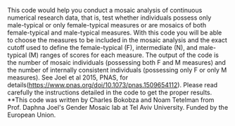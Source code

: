 This code would help you conduct a mosaic analysis of continuous numerical research data, that is, test whether individuals possess only male-typical or only female-typical measures or are mosaics of both female-typical and male-typical measures. With this code you will be able to choose the measures to be included in the mosaic analysis and the exact cutoff used to define the female-typical (F), intermediate (N), and male-typical (M) ranges of scores for each measure. The output of the code is the number of mosaic individuals (possessing both F and M measures) and the number of internally consistent individuals (possessing only F or only M measures). See Joel et al 2015, PNAS, for details(https://www.pnas.org/doi/10.1073/pnas.1509654112).
Please read carefully the instructions detailed in the code to get the proper results.
**This code was written by Charles Bokobza and Noam Tetelman from Prof. Daphna Joel's Gender Mosaic lab at Tel Aviv University. Funded by the European Union.
